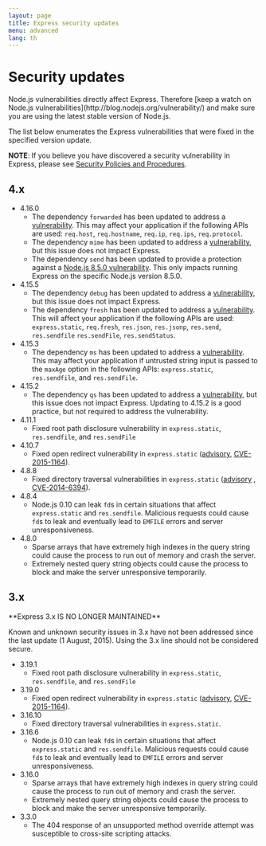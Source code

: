 ```yaml
---
layout: page
title: Express security updates
menu: advanced
lang: th
---
```


# Security updates

<div class="doc-box doc-notice" markdown="1">
Node.js vulnerabilities directly affect Express. Therefore [keep a watch on Node.js vulnerabilities](http://blog.nodejs.org/vulnerability/) and make sure you are using the latest stable version of Node.js.
</div>

The list below enumerates the Express vulnerabilities that were fixed in the specified version update.

**NOTE**: If you believe you have discovered a security vulnerability in Express, please see
[Security Policies and Procedures](/{{page.lang}}/resources/contributing.html#security-policies-and-procedures).

## 4.x

- 4.16.0
  - The dependency `forwarded` has been updated to address a [vulnerability](https://npmjs.com/advisories/527). This may affect your application if the following APIs are used: `req.host`, `req.hostname`, `req.ip`, `req.ips`, `req.protocol`.
  - The dependency `mime` has been updated to address a [vulnerability](https://npmjs.com/advisories/535), but this issue does not impact Express.
  - The dependency `send` has been updated to provide a protection against a [Node.js 8.5.0 vulnerability](https://nodejs.org/en/blog/vulnerability/september-2017-path-validation/). This only impacts running Express on the specific Node.js version 8.5.0.
- 4.15.5
  - The dependency `debug` has been updated to address a [vulnerability](https://snyk.io/vuln/npm:debug:20170905), but this issue does not impact Express.
  - The dependency `fresh` has been updated to address a [vulnerability](https://npmjs.com/advisories/526). This will affect your application if the following APIs are used: `express.static`, `req.fresh`, `res.json`, `res.jsonp`, `res.send`, `res.sendfile` `res.sendFile`, `res.sendStatus`.
- 4.15.3
  - The dependency `ms` has been updated to address a [vulnerability](https://snyk.io/vuln/npm:ms:20170412). This may affect your application if untrusted string input is passed to the `maxAge` option in the following APIs: `express.static`, `res.sendfile`, and `res.sendFile`.
- 4.15.2
  - The dependency `qs` has been updated to address a [vulnerability](https://snyk.io/vuln/npm:qs:20170213), but this issue does not impact Express. Updating to 4.15.2 is a good practice, but not required to address the vulnerability.
- 4.11.1
  - Fixed root path disclosure vulnerability in `express.static`, `res.sendfile`, and `res.sendFile`
- 4.10.7
  - Fixed open redirect vulnerability in `express.static` ([advisory](https://npmjs.com/advisories/35), [CVE-2015-1164](http://cve.mitre.org/cgi-bin/cvename.cgi?name=CVE-2015-1164)).
- 4.8.8
  - Fixed directory traversal vulnerabilities in `express.static` ([advisory](http://npmjs.com/advisories/32) , [CVE-2014-6394](http://cve.mitre.org/cgi-bin/cvename.cgi?name=CVE-2014-6394)).
- 4.8.4
  - Node.js 0.10 can leak `fd`s in certain situations that affect `express.static` and `res.sendfile`. Malicious requests could cause `fd`s to leak and eventually lead to `EMFILE` errors and server unresponsiveness.
- 4.8.0
  - Sparse arrays that have extremely high indexes in the query string could cause the process to run out of memory and crash the server.
  - Extremely nested query string objects could cause the process to block and make the server unresponsive temporarily.

## 3.x

  <div class="doc-box doc-warn" markdown="1">
  **Express 3.x IS NO LONGER MAINTAINED**

Known and unknown security issues in 3.x have not been addressed since the last update (1 August, 2015). Using the 3.x line should not be considered secure.

  </div>

- 3.19.1
  - Fixed root path disclosure vulnerability in `express.static`, `res.sendfile`, and `res.sendFile`
- 3.19.0
  - Fixed open redirect vulnerability in `express.static` ([advisory](https://npmjs.com/advisories/35), [CVE-2015-1164](http://cve.mitre.org/cgi-bin/cvename.cgi?name=CVE-2015-1164)).
- 3.16.10
  - Fixed directory traversal vulnerabilities in `express.static`.
- 3.16.6
  - Node.js 0.10 can leak `fd`s in certain situations that affect `express.static` and `res.sendfile`. Malicious requests could cause `fd`s to leak and eventually lead to `EMFILE` errors and server unresponsiveness.
- 3.16.0
  - Sparse arrays that have extremely high indexes in query string could cause the process to run out of memory and crash the server.
  - Extremely nested query string objects could cause the process to block and make the server unresponsive temporarily.
- 3.3.0
  - The 404 response of an unsupported method override attempt was susceptible to cross-site scripting attacks.
